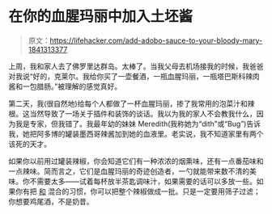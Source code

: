 # 在你的血腥玛丽中加入土坯酱

> 原文：<https://lifehacker.com/add-adobo-sauce-to-your-bloody-mary-1841313377>

上周，我和家人去了佛罗里达群岛。太棒了。当我父母去机场接我的时候，我爸爸对我说“好的，克莱尔。我给你买了一壶餐酒，一瓶血腥玛丽，一瓶塔巴斯科辣肉酱和一包腊肠。”被理解的感觉真好。



第二天，我(很自然地)给每个人都做了一杯血腥玛丽，掺了我常用的泡菜汁和辣根。这当然导致了一场关于插件和装饰的谈话。我以为我的家人不会教我什么，因为我是专家，但我错了。我最年幼的妹妹 Meredith(我称她为“dith”或“Bug”)告诉我，她把阿多博的罐装墨西哥辣酱加到她的血液里。老实说，我不知道家里有两个该死的天才。

如果你以前用过罐装辣椒，你会知道它们有一种浓浓的烟熏味，还有一点番茄味和一点辣味。简而言之，它们是血腥玛丽的奇迹创造者，一勺就能带来数不清的美味。你不需要太多——试着每杯放半茶匙调味汁，如果需要的话可以多放一些。如果你有把 [和](https://skillet.lifehacker.com/why-you-should-puree-pickle-spears-into-your-bloody-mar-1774507292) 混合的习惯，你可以把整个辣椒做成一批。只是一定要用筛子过滤；你想要鸡尾酒，不是奶昔。